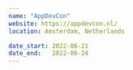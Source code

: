 ```yaml
---
name: "AppDevCon"
website: https://appdevcon.nl/
location: Amsterdam, Netherlands

date_start: 2022-06-21
date_end:   2022-06-24
---
```

